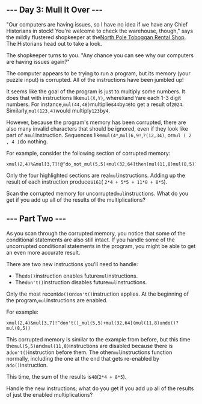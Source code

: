 --- Day 3: Mull It Over ---
---------------------------

"Our computers are having issues, so I have no idea if we have any Chief Historians in stock! You're welcome to check the
warehouse, though," says the mildly flustered shopkeeper at
the[North Pole Toboggan Rental Shop](https://adventofcode.com/2020/day/2). The Historians head out to take a look.

The shopkeeper turns to you. "Any chance you can see why our computers are having issues again?"

The computer appears to be trying to run a program, but its memory (your puzzle input) is corrupted. All of the instructions have
been jumbled up!

It seems like the goal of the program is just to multiply some numbers. It does that with instructions like`mul(X,Y)`, where`X`and
`Y`are each 1-3 digit numbers. For instance,`mul(44,46)`multiplies`44`by`46`to get a result of`2024`. Similarly,`mul(123,4)`would
multiply`123`by`4`.

However, because the program's memory has been corrupted, there are also many invalid characters that should be ignored, even if
they look like part of a`mul`instruction. Sequences like`mul(4*`,`mul(6,9!`,`?(12,34)`, or`mul ( 2 , 4 )`do nothing.

For example, consider the following section of corrupted memory:

```
xmul(2,4)%&mul[3,7]!@^do_not_mul(5,5)+mul(32,64]then(mul(11,8)mul(8,5))
```

Only the four highlighted sections are real`mul`instructions. Adding up the result of each instruction produces`161`(
`2*4 + 5*5 + 11*8 + 8*5`).

Scan the corrupted memory for uncorrupted`mul`instructions. What do you get if you add up all of the results of the
multiplications?

--- Part Two ---
----------------

As you scan through the corrupted memory, you notice that some of the conditional statements are also still intact. If you handle
some of the uncorrupted conditional statements in the program, you might be able to get an even more accurate result.

There are two new instructions you'll need to handle:

- The`do()`instruction enables future`mul`instructions.
- The`don't()`instruction disables future`mul`instructions.

Only the most recent`do()`or`don't()`instruction applies. At the beginning of the program,`mul`instructions are enabled.

For example:

```
xmul(2,4)&mul[3,7]!^don't()_mul(5,5)+mul(32,64](mul(11,8)undo()?mul(8,5))
```

This corrupted memory is similar to the example from before, but this time the`mul(5,5)`and`mul(11,8)`instructions are disabled
because there is a`don't()`instruction before them. The other`mul`instructions function normally, including the one at the end
that gets re-enabled by a`do()`instruction.

This time, the sum of the results is`48`(`2*4 + 8*5`).

Handle the new instructions; what do you get if you add up all of the results of just the enabled multiplications?

